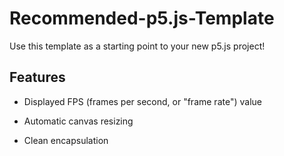 # Recommended-p5.js-Template

Use this template as a starting point to your new p5.js project!

## Features

* Displayed FPS (frames per second, or "frame rate") value

* Automatic canvas resizing

* Clean encapsulation
